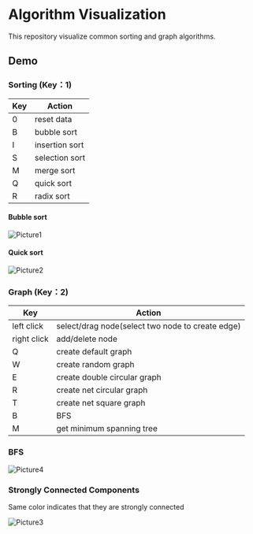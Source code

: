 # Algorithm Visualization

This repository visualize common sorting and graph algorithms.

## Demo

### Sorting (Key：1)

| Key | Action |
| ----| --------|
| 0   | reset data |  
| B | bubble sort |
| I | insertion sort |
| S | selection sort |
| M | merge sort |
| Q | quick sort |
| R | radix sort |

#### Bubble sort

![Picture1](https://user-images.githubusercontent.com/80531783/234350422-5714f2ee-c2d3-474f-b83c-08a90791cd89.gif)

#### Quick sort

![Picture2](https://user-images.githubusercontent.com/80531783/234350473-7df24bf7-04e5-4e7c-a863-4410758408bb.gif)


### Graph (Key：2)
| Key | Action |
| ----| --------|
| left click| select/drag node(select two node to create edge)|
| right click| add/delete node|
| Q| create default graph|
| W| create random graph|
| E| create double circular graph|
| R| create net circular graph|
| T| create net square graph|
| B| BFS|
| M| get minimum spanning tree|

### BFS

![Picture4](https://user-images.githubusercontent.com/80531783/234351286-4e6d8dec-f899-4f8c-9083-2aabde5009c7.gif)

### Strongly Connected Components

Same color indicates that they are strongly connected 

![Picture3](https://user-images.githubusercontent.com/80531783/234351343-26b01069-59f0-4210-ab10-98f56fd87d5c.gif)


